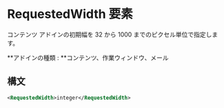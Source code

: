 # <a name="requestedwidth-element"></a>RequestedWidth 要素

コンテンツ アドインの初期幅を 32 から 1000 までのピクセル単位で指定します。

**アドインの種類 : **コンテンツ、作業ウィンドウ、メール

## <a name="syntax"></a>構文

```XML
<RequestedWidth>integer</RequestedWidth>
```

